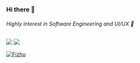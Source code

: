 ### Hi there 👋
###### Highly interest in Software Engineering and UI/UX 🙌

![](https://github-readme-stats.vercel.app/api?username=Fizhu&&show_icons=true&count_private=true&line_height=40)
![](https://github-readme-stats.vercel.app/api/top-langs/?username=Fizhu&hide=html)
<p><a href="https://github.com/Fizhu"><img src="https://github-profile-trophy.vercel.app/?username=Fizhu&column=3&margin-w=15&margin-h=15" alt="Fizhu" /></a></p>
